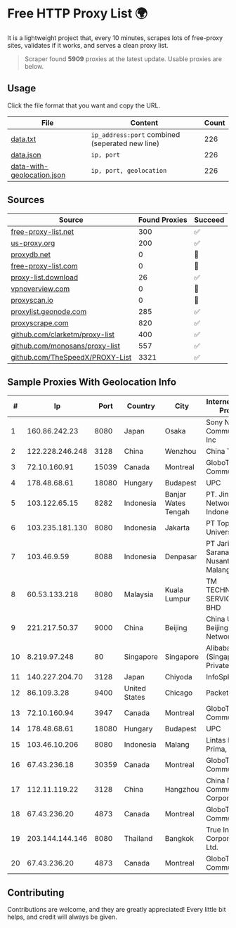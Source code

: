 
# Free HTTP Proxy List 🌍

It is a lightweight project that, every 10 minutes, scrapes lots of free-proxy sites, validates if it works, and serves a clean proxy list.


> Scraper found **5909** proxies at the latest update. Usable proxies are below.

## Usage

Click the file format that you want and copy the URL.


|File|Content|Count|
|----|-------|-----|
|[data.txt](https://raw.githubusercontent.com/themiralay/Proxy-List-World/master/data.txt)|`ip_address:port` combined (seperated new line)|226|
|[data.json](https://raw.githubusercontent.com/themiralay/Proxy-List-World/master/data.json)|`ip, port`|226|
|[data-with-geolocation.json](https://raw.githubusercontent.com/themiralay/Proxy-List-World/master/data-with-geolocation.json)|`ip, port, geolocation`|226|

## Sources

|Source|Found Proxies|Succeed|
|------|-------------|-------|
|[free-proxy-list.net](https://free-proxy-list.net)|300|✅|
|[us-proxy.org](https://www.us-proxy.org)|200|✅|
|[proxydb.net](http://proxydb.net)|0|🚫|
|[free-proxy-list.com](https://free-proxy-list.com/?page=&port=&type%5B%5D=http&type%5B%5D=https&up_time=0&search=Search)|0|🚫|
|[proxy-list.download](https://www.proxy-list.download/HTTP)|26|✅|
|[vpnoverview.com](https://vpnoverview.com/privacy/anonymous-browsing/free-proxy-servers)|0|🚫|
|[proxyscan.io](https://www.proxyscan.io)|0|🚫|
|[proxylist.geonode.com](https://proxylist.geonode.com/api/proxy-list?limit=300&page=1&sort_by=lastChecked&sort_type=desc&protocols=http,https)|285|✅|
|[proxyscrape.com](https://api.proxyscrape.com/v2/?request=displayproxies&protocol=http&timeout=10000&country=all&ssl=all&anonymity=all)|820|✅|
|[github.com/clarketm/proxy-list](https://raw.githubusercontent.com/clarketm/proxy-list/master/proxy-list-raw.txt)|400|✅|
|[github.com/monosans/proxy-list](https://raw.githubusercontent.com/monosans/proxy-list/main/proxies/http.txt)|557|✅|
|[github.com/TheSpeedX/PROXY-List](https://raw.githubusercontent.com/TheSpeedX/PROXY-List/master/http.txt)|3321|✅|


## Sample Proxies With Geolocation Info

|#|Ip|Port|Country|City|Internet Service Provider|
|-|--|----|-------|----|-------------------------|
|1|160.86.242.23|8080|Japan|Osaka|Sony Network Communications Inc|
|2|122.228.246.248|3128|China|Wenzhou|China Telecom|
|3|72.10.160.91|15039|Canada|Montreal|GloboTech Communications|
|4|178.48.68.61|18080|Hungary|Budapest|UPC|
|5|103.122.65.15|8282|Indonesia|Banjar Wates Tengah|PT. Jinom Network Indonesia|
|6|103.235.181.130|8080|Indonesia|Jakarta|PT Top Class Universal|
|7|103.46.9.59|8088|Indonesia|Denpasar|PT Jaringanku Sarana Nusantara Malang|
|8|60.53.133.218|8080|Malaysia|Kuala Lumpur|TM TECHNOLOGY SERVICES SDN BHD|
|9|221.217.50.37|9000|China|Beijing|China Unicom Beijing Province Network|
|10|8.219.97.248|80|Singapore|Singapore|Alibaba Cloud (Singapore) Private Limited|
|11|140.227.204.70|3128|Japan|Chiyoda|InfoSphere|
|12|86.109.3.28|9400|United States|Chicago|Packet Host, Inc.|
|13|72.10.160.94|3947|Canada|Montreal|GloboTech Communications|
|14|178.48.68.61|18080|Hungary|Budapest|UPC|
|15|103.46.10.206|8080|Indonesia|Malang|Lintas Data Prima, PT|
|16|67.43.236.18|30359|Canada|Montreal|GloboTech Communications|
|17|112.11.119.22|3128|China|Hangzhou|China Mobile Communications Corporation|
|18|67.43.236.20|4873|Canada|Montreal|GloboTech Communications|
|19|203.144.144.146|8080|Thailand|Bangkok|True Internet Corporation CO. Ltd.|
|20|67.43.236.20|4873|Canada|Montreal|GloboTech Communications|



## Contributing

Contributions are welcome, and they are greatly appreciated! Every
little bit helps, and credit will always be given.

